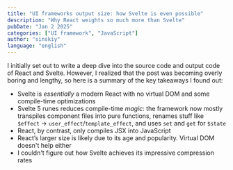 ```yaml
---
title: "UI frameworks output size: how Svelte is even possible"
description: "Why React weights so much more than Svelte"
pubDate: "Jan 2 2025"
categories: ["UI framework", "JavaScript"]
author: "sinskiy"
language: "english"
---
```


I initially set out to write a deep dive into the source code and output code of React and Svelte. However, I realized that the post was becoming overly boring and lengthy, so here is a summary of the key takeaways I found out:

- Svelte is _essentially_ a modern React with no virtual DOM and some compile-time optimizations
- Svelte 5 runes reduces compile-time _magic_: the framework now mostly transpiles component files into pure functions, renames stuff like `$effect` -> `user_effect`/`template_effect`, and uses `set` and `get` for `$state`
- React, by contrast, only compiles JSX into JavaScript
- React’s larger size is likely due to its age and popularity. Virtual DOM doesn't help either
- I couldn't figure out how Svelte achieves its impressive compression rates
